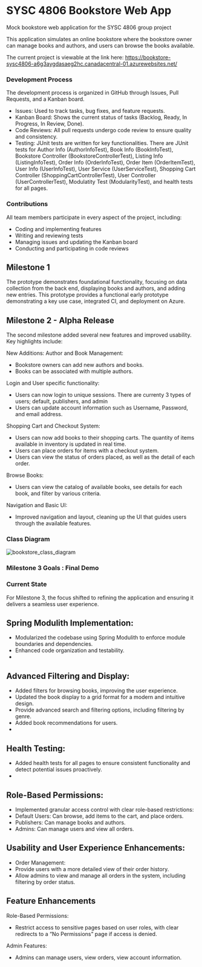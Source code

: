# SYSC 4806 Bookstore Web App
Mock bookstore web application for the SYSC 4806 group project

This application simulates an online bookstore where the bookstore owner can manage books and authors, and users can browse the books available. 

The current project is viewable at the link here: https://bookstore-sysc4806-a6g3aygdasaeg2hc.canadacentral-01.azurewebsites.net/

### Development Process

The development process is organized in GitHub through Issues, Pull Requests, and a Kanban board.
- Issues: Used to track tasks, bug fixes, and feature requests.
- Kanban Board: Shows the current status of tasks (Backlog, Ready, In Progress, In Review, Done).
- Code Reviews: All pull requests undergo code review to ensure quality and consistency.
- Testing: JUnit tests are written for key functionalities. There are JUnit tests for Author Info (AuthorInfoTest), Book Info (BookInfoTest), Bookstore Controller (BookstoreControllerTest), Listing Info (ListingInfoTest), Order Info (OrderInfoTest), Order Item (OrderItemTest), User Info (UserInfoTest), User Service (UserServiceTest), Shopping Cart Controller (ShoppingCartControllerTest), User Controller (UserControllerTest), Modulatity Test (ModularityTest), and health tests for all pages. 

### Contributions
All team members participate in every aspect of the project, including:
- Coding and implementing features
- Writing and reviewing tests
- Managing issues and updating the Kanban board
- Conducting and participating in code reviews

## Milestone 1

The  prototype demonstrates foundational functionality, focusing on data collection from the back end, displaying books and authors, and adding new entries.
This prototype provides a functional early prototype demonstrating a key use case, integrated CI, and deployment on Azure.

## Milestone 2 - Alpha Release

The second milestone added several new features and improved usability. Key highlights include:

New Additions:
Author and Book Management:

- Bookstore owners can add new authors and books.
- Books can be associated with multiple authors.

Login and User specific functionality:
- Users can now login to unique sessions. There are currenty 3 types of users; default, publishers, and admin
- Users can update account information such as Username, Password, and email address. 

Shopping Cart and Checkout System: 
- Users can now add books to their shopping carts. The quantity of items available in inventory is updated in real time.
- Users can place orders for items with a checkout system.
- Users can view the status of orders placed, as well as the detail of each order. 

Browse Books:
- Users can view the catalog of available books, see details for each book, and filter by various criteria.
  
Navigation and Basic UI:
- Improved navigation and layout, cleaning up the UI that guides users through the available features.

### Class Diagram
![bookstore_class_diagram](https://github.com/user-attachments/assets/55cc1858-c4e2-4acd-b283-74411aabb844)

### Milestone 3 Goals : Final Demo

### Current State

For Milestone 3, the focus shifted to refining the application and ensuring it delivers a seamless user experience.

## Spring Modulith Implementation:
- Modularized the codebase using Spring Modulith to enforce module boundaries and dependencies.
- Enhanced code organization and testability.
- 
## Advanced Filtering and Display:
- Added filters for browsing books, improving the user experience.
- Updated the book display to a grid format for a modern and intuitive design.
- Provide advanced search and filtering options, including filtering by genre.
- Added book recommendations for users.
- 
## Health Testing:
- Added health tests for all pages to ensure consistent functionality and detect potential issues proactively.
- 
## Role-Based Permissions:
- Implemented granular access control with clear role-based restrictions:
- Default Users: Can browse, add items to the cart, and place orders.
- Publishers: Can manage books and authors.
- Admins: Can manage users and view all orders.

## Usability and User Experience Enhancements:

- Order Management:
- Provide users with a more detailed view of their order history.
- Allow admins to view and manage all orders in the system, including filtering by order status.

## Feature Enhancements

Role-Based Permissions:
- Restrict access to sensitive pages based on user roles, with clear redirects to a “No Permissions” page if access is denied.

Admin Features:
- Admins can manage users, view orders, view account information.





